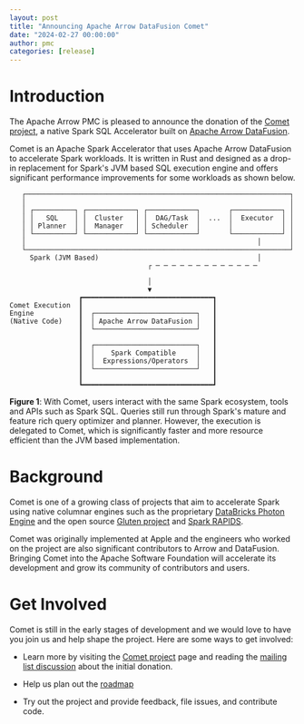 ```yaml
---
layout: post
title: "Announcing Apache Arrow DataFusion Comet"
date: "2024-02-27 00:00:00"
author: pmc
categories: [release]
---
```

<!--
{% comment %}
Licensed to the Apache Software Foundation (ASF) under one or more
contributor license agreements.  See the NOTICE file distributed with
this work for additional information regarding copyright ownership.
The ASF licenses this file to you under the Apache License, Version 2.0
(the "License"); you may not use this file except in compliance with
the License.  You may obtain a copy of the License at

http://www.apache.org/licenses/LICENSE-2.0

Unless required by applicable law or agreed to in writing, software
distributed under the License is distributed on an "AS IS" BASIS,
WITHOUT WARRANTIES OR CONDITIONS OF ANY KIND, either express or implied.
See the License for the specific language governing permissions and
limitations under the License.
{% endcomment %}
-->

# Introduction
The Apache Arrow PMC is pleased to announce the donation of the [Comet project],
a native Spark SQL Accelerator built on [Apache Arrow DataFusion].

Comet is an Apache Spark Accelerator that uses Apache Arrow DataFusion to
accelerate Spark workloads. It is written in Rust and designed as a drop-in
replacement for Spark's JVM based SQL execution engine and offers significant
performance improvements for some workloads as shown below.

```text
   ┌─────────────────────────────────────────────────────────────────┐
   │                                                                 │
   │ ┌──────────┐ ┌────────────┐ ┌────────────┐       ┌────────────┐ │
   │ │   SQL    │ │  Cluster   │ │  DAG/Task  │  ...  │  Executor  │ │
   │ │ Planner  │ │  Manager   │ │ Scheduler  │       │            │ │
   │ └──────────┘ └────────────┘ └────────────┘       └────────────┘ │
   │                                                         │       │
   └─────────────────────────────────────────────────────────────────┘
     Spark (JVM Based)                                       │        
                                  ┌ ─ ─ ─ ─ ─ ─ ─ ─ ─ ─ ─ ─ ─         
                                                                      
                                  │                                   
                                  ▼                                   
                 ┏━━━━━━━━━━━━━━━━━━━━━━━━━━━━━━━━┓                   
Comet Execution  ┃                                ┃                   
Engine           ┃  ┌─────────────────────────┐   ┃                   
(Native Code)    ┃  │ Apache Arrow DataFusion │   ┃                   
                 ┃  └─────────────────────────┘   ┃                   
                 ┃                                ┃                   
                 ┃  ┌─────────────────────────┐   ┃                   
                 ┃  │    Spark Compatible     │   ┃                   
                 ┃  │  Expressions/Operators  │   ┃                   
                 ┃  └─────────────────────────┘   ┃                   
                 ┃                                ┃                   
                 ┗━━━━━━━━━━━━━━━━━━━━━━━━━━━━━━━━┛                   
```

**Figure 1**: With Comet, users interact with the same Spark ecosystem, tools
and APIs such as Spark SQL. Queries still run through Spark's mature and feature
rich query optimizer and planner. However, the execution is delegated to Comet,
which is significantly faster and more resource efficient than the  JVM based
implementation.

[Rust]: https://www.rust-lang.org/

# Background

Comet is one of a growing class of projects that aim to accelerate Spark using
native columnar engines such as the proprietary [DataBricks Photon Engine] and
the open source [Gluten project] and [Spark RAPIDS].

Comet was originally implemented at Apple and the engineers who worked on the
project are also significant contributors to Arrow and DataFusion. Bringing 
Comet into the Apache Software Foundation will accelerate its development and 
grow its community of contributors and users.

[Comet project]: https://github.com/apache/arrow-datafusion-comet
[Apache Arrow DataFusion]: https://arrow.apache.org/datafusion
[DataBricks Photon Engine]: https://www.databricks.com/product/photon
[Gluten project]: https://incubator.apache.org/projects/gluten.html
[Spark RAPIDS]: https://github.com/NVIDIA/spark-rapids

# Get Involved
Comet is still in the early stages of development and we would love to have you
join us and help shape the project. Here are some ways to get involved:

* Learn more by visiting the [Comet project] page and reading the [mailing list
  discussion] about the initial donation.

* Help us plan out the [roadmap]

* Try out the project and provide feedback, file issues, and contribute code.

[mailing list discussion]: https://lists.apache.org/thread/0q1rb11jtpopc7vt1ffdzro0omblsh0s
[roadmap]: https://github.com/apache/arrow-datafusion-comet/issues/19


